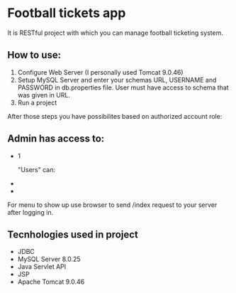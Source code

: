 # Football tickets app
It is RESTful project with which you can manage football ticketing system.

## How to use:
1. Configure Web Server (I personally used Tomcat 9.0.46)
2. Setup MySQL Server and enter your schemas URL, USERNAME and PASSWORD in db.properties file. User must have access to schema that was given in URL.
3. Run a project

After those steps you have possibilites based on authorized account role:

Admin has access to:
- 
- 1 
  
  "Users" can:
- 
- 

For menu to show up use browser to send /index request to your server after logging in.

## Tecnhologies used in project
- JDBC
- MySQL Server 8.0.25
- Java Servlet API
- JSP
- Apache Tomcat 9.0.46